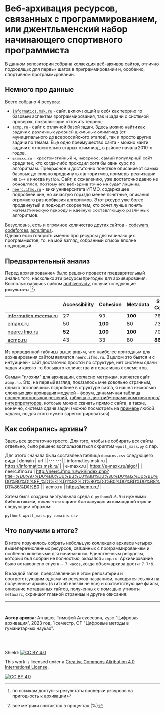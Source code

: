 # Веб-архивация ресурсов, связанных с программированием, или джентльменский набор начинающего спортивного программиста

В данном репозитории собрана коллекция веб-архивов сайтов, отлично подходящих для первых шагов в программировании и, особенно, спортивном программировании.

## Немного про данные

Всего собрано 4 ресурса:
* [`informatics.msk.ru`](https://informatics.msk.ru/) - сайт, включающий в себя как теорию по базовым аспектам программирования, так и задачи с системой проверок, позволяющие отточить теорию;
* [`acmp.ru`](https://acmp.ru/) - сайт с отличной базой задач. Здесь можно найти как задачи с различных уровней школьных олимпиад (от муниципального до всероссийского этапов), так и просто другие задачи по темам. Еще одно преимущество сайта - можно найти задачи с относительно старых олимпиад, в районе начала 2010-х годов.
* [`e-maxx.ru`](https://e-maxx.ru/algo/) - хрестоматийный и, наверное, самый популярный сайт среди тех, кто когда-либо проходил хотя бы один курс по алгоритмам. Прекрасное и достаточно понятное описание от самых базовых до сильно продвинутых алгоритмов, примеры реализации на `C++` и иногда `Python`. Сайт, к сожалению, уже достаточно давно не обновлялся, поэтому его веб-архив точно не будет лишним.
* [`neerc.ifmo.ru`](http://neerc.ifmo.ru/wiki/index.php?title=%D0%97%D0%B0%D0%B3%D0%BB%D0%B0%D0%B2%D0%BD%D0%B0%D1%8F_%D1%81%D1%82%D1%80%D0%B0%D0%BD%D0%B8%D1%86%D0%B0) - вики университета ИТМО, содержащее подробнейшие, но зачастую гораздо менее понятные, описания огромного разнообразия алгоритмов. Этот ресурс уже более продвинутый и подходит скорее тем, кто хочет лучше понять математическую природу и идейную составляющую различных алгоритмов.

Безусловно, есть и огромное количество других сайтов - [codewars](https://www.codewars.com/), [codeforces](https://codeforces.com/), [acm.timus](https://acm.timus.ru/?locale=ru).<br>
Однако если говорить именно про ресурсы для начинающих программистов, то, на мой взгляд, собранный список вполне подходящий.

## Предварительный анализ

Перед архивированием было решено провести предварительный анализ того, насколько эти ресурсы пригодны для архивирования.
Воспользовавшись сайтом [archiveready](https://archiveready.com/), получил следующие результаты [^1][^2]:

|  | Accessibility | Cohesion | Metadata | Standards Compliance | Overall |
|---|---|---|---|---|---|
| [informatics.mccme.ru](http://archiveready.com/check?url=https://informatics.msk.ru/) | 27 | 93 | **100** | 78 | 74 |
| [emaxx.ru](http://archiveready.com/check?url=https://e-maxx.ru/algo/) | 50 | **100** | 80 | 73 | 76 |
| [neerc.ifmo.ru](http://archiveready.com/check?url=http://neerc.ifmo.ru/wiki/index.php?title=Заглавная_страница) | **52** | **100** | **100** | 70 | **80** |
| [acmp.ru](http://archiveready.com/check?url=https://acmp.ru/) | 43 | 33 | 80 | **86** | 60 |

[^1]: по ссылкам доступны результаты проверки ресурсов на пригодность к архивации
[^2]: все метрики считаются в процентах (%)

Из приведенной таблицы выше видим, что наиболее пригодным для архивирования сайтом является `neerc.ifmo.ru`. В целом это бьется и с интуицией - сайт достаточно простой по структуре, нет системы сдачи задач и какого-то большого количества интерактивных элементов.

Самым "плохим" для архивации, согласно метрикам, является сайт `acmp.ru`. Это, на первый взгляд, показалось мне довольно странным, однако покопавшись подробнее в структуре сайта, я нашел несколько сложных для архивации модулей - [форум](https://acmp.ru/asp/forum.asp), динамичная [таблица последних посылок решений](https://acmp.ru/index.asp?main=status), [таблица с дистрибутивами компиляторов/интерпретаторов](https://acmp.ru/article.asp?id_text=845), которые можно скачать прямо с сайта, а также, конечно, система сдачи задач (можно посмотреть на [примере](https://acmp.ru/index.asp?main=task&id_task=17) любой задачи, но для этого нужно зарегистрироваться).

## Как собирались архивы?

Здесь все достаточно просто. Для того, чтобы не собирать все сайты отдельно, было решено воспользоваться скриптом `wpull_mass.py` с пар.

Для этого сначала была составлена таблица `domains.csv` следующего вида
| domain | url |
|---|---|
| informatics.msk.ru | https://informatics.msk.ru/ |
| e-maxx.ru | https://e-maxx.ru/algo/ |
| neerc.ifmo.ru | http://neerc.ifmo.ru/wiki/index.php?title=%D0%97%D0%B0%D0%B3%D0%BB%D0%B0%D0%B2%D0%BD%D0%B0%D1%8F_%D1%81%D1%82%D1%80%D0%B0%D0%BD%D0%B8%D1%86%D0%B0 |
| acmp.ru | https://acmp.ru/ |


Затем была создана виртуальная среда с `python=3.6.9` и нужными библиотеками, после чего скрипт был запущен из командной строки следующим образом:
```bash
python3 wpull_mass.py domains.csv
```

## Что получили в итоге?

В итоге получилось собрать небольшую коллекцию архивов четырех вышеперечисленных ресурсов, связанных с программированием и особенно полезными для начинающих. Единственным ресурсом, который был собран не полностью, оказался `acmp.ru`. Архивирование было остановлено спустя `~ 7 часов`, когда объем архива достиг `7.7гб`.

В каждой папке, представленной в этом репозитории и соответствующим одному из ресурсов названием, находятся ссылки на полученные архивы (в гитхаб влезли не все) и соответствующие файлы, описание метаданных сайтов, полученных с помощью утилиты `metawarc`, скриншот главной страницы и другие описания.

---
<br>

**Автор архива:** Атнашев Тимофей Алексеевич, курс "Цифровая архивация", 2023 год, 1 семестр, ОП "Цифровые методы в гуманитарных науках".


<br><br>

Shield: [![CC BY 4.0][cc-by-shield]][cc-by]

This work is licensed under a
[Creative Commons Attribution 4.0 International License][cc-by].

[![CC BY 4.0][cc-by-image]][cc-by]

[cc-by]: http://creativecommons.org/licenses/by/4.0/
[cc-by-image]: https://i.creativecommons.org/l/by/4.0/88x31.png
[cc-by-shield]: https://img.shields.io/badge/License-CC%20BY%204.0-lightgrey.svg

